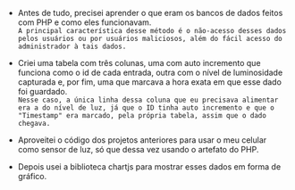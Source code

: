 - Antes de tudo, precisei aprender o que eram os bancos de dados feitos com PHP e como eles funcionavam.  
```A principal característica desse método é o não-acesso desses dados pelos usuários ou por usuários maliciosos, além do fácil acesso do administrador à tais dados.```  
- Criei uma tabela com três colunas, uma com auto incremento que funciona como o id de cada entrada, outra com o nível de luminosidade capturada e, por fim, uma que marcava a hora exata em que esse dado foi guardado.  
```Nesse caso, a única linha dessa coluna que eu precisava alimentar era a do nível de luz, já que o ID tinha auto incremento e que o "Timestamp" era marcado, pela própria tabela, assim que o dado chegava.```  

- Aproveitei o código dos projetos anteriores para usar o meu celular como sensor de luz, só que dessa vez usando o artefato do PHP.  
- Depois usei a biblioteca chartjs para mostrar esses dados em forma de gráfico.  
